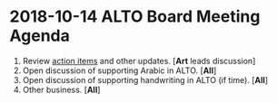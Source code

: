 # 2018-10-14 ALTO Board Meeting Agenda
1. Review [action items](https://github.com/altoxml/board/labels/action%20item) and other updates. [**Art** leads discussion]
2. Open discussion of supporting Arabic in ALTO. [**All**]
3. Open discussion of supporting handwriting in ALTO (if time). [**All**]
4. Other business. [**All**]
